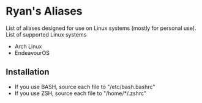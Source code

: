 # Ryan's Aliases
List of aliases designed for use on Linux systems (mostly for personal use). List of supported Linux systems

- Arch Linux
- EndeavourOS

## Installation
- If you use BASH, source each file to "/etc/bash.bashrc"
- If you use ZSH, source each file to "/home/*/.zshrc"
